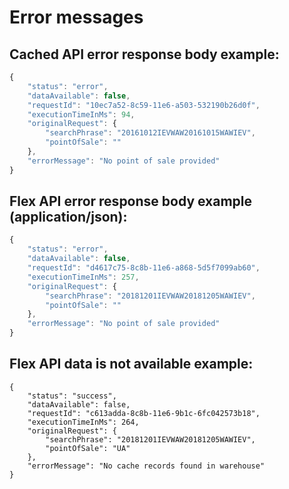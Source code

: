 # Error messages

## Cached API error response body example:

```javascript
{
    "status": "error",
    "dataAvailable": false,
    "requestId": "10ec7a52-8c59-11e6-a503-532190b26d0f",
    "executionTimeInMs": 94,
    "originalRequest": {
        "searchPhrase": "20161012IEVWAW20161015WAWIEV",
        "pointOfSale": ""
    },
    "errorMessage": "No point of sale provided"
}
```

## Flex API error response body example \(application/json\):

```javascript
{
    "status": "error",
    "dataAvailable": false,
    "requestId": "d4617c75-8c8b-11e6-a868-5d5f7099ab60",
    "executionTimeInMs": 257,
    "originalRequest": {
        "searchPhrase": "20181201IEVWAW20181205WAWIEV",
        "pointOfSale": ""
    },
    "errorMessage": "No point of sale provided"
}
```

## Flex API data is not available example:

```text
{
    "status": "success",
    "dataAvailable": false,
    "requestId": "c613adda-8c8b-11e6-9b1c-6fc042573b18",
    "executionTimeInMs": 264,
    "originalRequest": {
        "searchPhrase": "20181201IEVWAW20181205WAWIEV",
        "pointOfSale": "UA"
    },
    "errorMessage": "No cache records found in warehouse"
}
```


